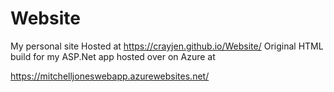 # Website
My personal site
Hosted at https://crayjen.github.io/Website/
Original HTML build for my ASP.Net app hosted over on Azure at

https://mitchelljoneswebapp.azurewebsites.net/
